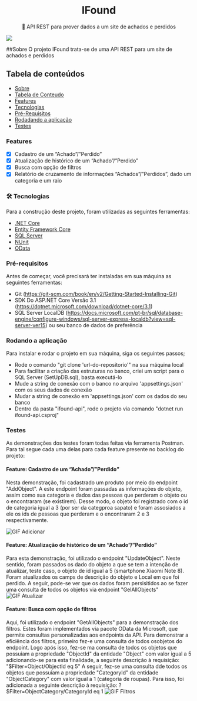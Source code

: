 <h1 align="center">IFound</h1>
<p align="center">🚀 API REST para prover dados a um site de achados e perdidos</p>
<a href="https://accurate.com.br/">
<img  src="https://img.shields.io/static/v1?label=API&message=Accurate&color=7159c1&style=for-the-badge&logo=ghost"/> 
</a>

##Sobre
O projeto IFound trata-se de uma API REST para um site de achados e perdidos

## Tabela de conteúdos
<!--ts-->
   * [Sobre](#Sobre)
   * [Tabela de Conteudo](#tabela-de-conteudo)
   * [Features](#features)
   * [Tecnologias](#tecnologias)
   * [Pré-Requisitos](#pre-requisitos)
   * [Rodadando a aplicação](#instalacao)  
   * [Testes](#testes)
<!--te-->

### Features

- [x] Cadastro de um “Achado”/”Perdido”
- [x] Atualização de histórico de um “Achado”/”Perdido”
- [x] Busca com opção de filtros
- [x] Relatório de cruzamento de informações “Achados”/”Perdidos”, dado um categoria e um raio

### 🛠 Tecnologias

Para a construção deste projeto, foram utilizadas as seguintes ferramentas:

- [.NET Core](https://dotnet.microsoft.com/)
- [Entity Framework Core](https://docs.microsoft.com/pt-br/ef/core/)
- [SQL Server](https://www.microsoft.com/en-us/sql-server)
- [NUnit](https://nunit.org/)
- [OData](https://www.odata.org/)

### Pré-requisitos
Antes de começar, você precisará ter instaladas em sua máquina as seguintes ferramentas:
* Git (https://git-scm.com/book/en/v2/Getting-Started-Installing-Git)
* SDK Do ASP.NET Core Versão 3.1 (https://dotnet.microsoft.com/download/dotnet-core/3.1)
* SQL Server LocalDB (https://docs.microsoft.com/pt-br/sql/database-engine/configure-windows/sql-server-express-localdb?view=sql-server-ver15) ou seu banco de dados de preferência

### Rodando a aplicação
Para instalar e rodar o projeto em sua máquina, siga os seguintes passos;
* Rode o comando "git clone 'url-do-repositorio'" na sua máquina local
* Para facilitar a criação das estruturas no banco, criei um script para o SQL Server (SetUpDB.sql), basta executá-lo
* Mude a string de conexão com o banco no arquivo 'appsettings.json' com os seus dados de conexão
* Mudar a string de conexão em 'appsettings.json' com os dados do seu banco
* Dentro da pasta "ifound-api", rode o projeto via comando "dotnet run ifound-api.csproj"

### Testes
As demonstrações dos testes foram todas feitas via ferramenta Postman. Para tal segue cada uma delas para cada feature presente no backlog do projeto:

#### Feature: Cadastro de um “Achado”/”Perdido”
Nesta demonstração, foi cadastrado um produto por meio do endpoint "AddObject". A este endpoint foram passadas as informações do objeto, assim como sua categoria e dados das pessoas que perderam o objeto ou o encontraram (se existirem). Desse modo, o objeto foi registrado com o id de categoria igual a 3 (por ser da categproa sapato) e foram assosiados a ele os ids de pessoas que perderam e o encontraram 2 e 3 respectivamente.

![GIF Adicionar](gifs/gif_add_test_ifound.gif)

#### Feature: Atualização de histórico de um “Achado”/”Perdido”
Para esta demonstração, foi utilizado o endpoint "UpdateObject". Neste sentido, foram passados os dado do objeto a que se tem a intenção de atualizar, teste caso, o objeto de id igual a 5 (smartphone Xiaomi Note 8). Foram atualizados os camps de descrição do objeto e Local em que foi perdido. A seguir, pode-se ver que os dados foram persisitidos ao se fazer uma consulta de todos os objetos via endpoint "GelAllObjects"
![GIF Atualizar](gifs/gif_update_test_ifound.gif)

#### Feature: Busca com opção de filtros
Aqui, foi utilizado o endpoint "GetAllObjects" para a demonstração dos filtros. Estes foram implementados via pacote OData da Microsoft, que permite consultas personalizadas aos endpoints da API. Para demonstrar a eficiência dos filtros, primeiro fez-e uma consulta de todos osobjetos do endpoint. Logo após isso, fez-se ma consulta de todos os objetos que possuiam a propriedade "ObjectId" da entidade "Object" com valor igual a 5 adicionando-se para esta finalidade, a seguinte descrição à requisição:
"$Filter=Object/ObjectId eq 5"
A seguir, fez-se uma consulta dde todos os objetos que possuiam a propriedade "CategoryId" da entidade "ObjectCategory" com valor igual a 1 (categoria de roupas). Para isso, foi adicionada a seguinte descrição à requisição:
?$Filter=ObjectCategory/CategoryId eq 1
![GIF Filtros](gifs/gif_filter_test_ifound.gif)

